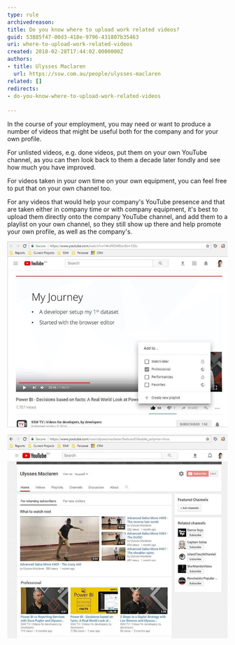 ```yaml
---
type: rule
archivedreason: 
title: Do you know where to upload work related videos?
guid: 53885f47-00d3-418e-9796-431807b35463
uri: where-to-upload-work-related-videos
created: 2018-02-28T17:44:02.0000000Z
authors:
- title: Ulysses Maclaren
  url: https://ssw.com.au/people/ulysses-maclaren
related: []
redirects:
- do-you-know-where-to-upload-work-related-videos

---
```


In the course of your employment, you may need or want to produce a number of videos that might be useful both for the company and for your own profile.

For unlisted videos, e.g. done videos, put them on your own YouTube channel, as you can then look back to them a decade later fondly and see how much you have improved.

<!--endintro-->

For videos taken in your own time on your own equipment, you can feel free to put that on your own channel too.

For any videos that would help your company's YouTube presence and that are taken either in company time or with company equipment, it's best to upload them directly onto the company YouTube channel, and add them to a playlist on your own channel, so they still show up there and help promote your own profile, as well as the company's.

![Figure: Click Add to | pick a playlist, and this video will show up on your personal channel](youtube-playlist.jpg)  

![Figure: Your own channel now shows these videos](youtube-ownchannel.jpg)
